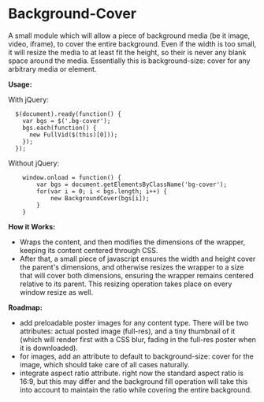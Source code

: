 # Background-Cover
A small module which will allow a piece of background media (be it image, video, iframe), to cover the entire background. Even if the width is too small, it will resize the media to at least fit the height, so their is never any blank space around the media. Essentially this is background-size: cover for any arbitrary media or element.

**Usage:**

With jQuery:

      $(document).ready(function() {
        var bgs = $('.bg-cover');
        bgs.each(function() {
          new FullVid($(this)[0]));
        });
      });
    
Without jQuery:

    	window.onload = function() {
    		var bgs = document.getElementsByClassName('bg-cover');
    		for(var i = 0; i < bgs.length; i++) {
    			new BackgroundCover(bgs[i]);
    		}
    	}
    	
**How it Works:**
* Wraps the content, and then modifies the dimensions of the wrapper, keeping its content centered through CSS. 
* After that, a small piece of javascript ensures the width and height cover the parent's dimensions, and otherwise resizes the wrapper to a size that will cover both dimensions, ensuring the wrapper remains centered relative to its parent. This resizing operation takes place on every window resize as well.
    	
**Roadmap:**
* add preloadable poster images for any content type. There will be two attributes: actual posted image (full-res), and a tiny thumbnail of it (which will render first with a CSS blur, fading in the full-res poster when it is downloaded).
* for images, add an attribute to default to background-size: cover for the image, which should take care of all cases naturally.
* integrate aspect ratio attribute. right now the standard aspect ratio is 16:9, but this may differ and the background fill operation will take this into account to maintain the ratio while covering the entire background.
